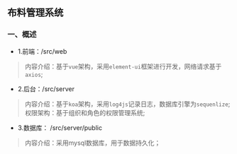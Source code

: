 ## 布料管理系统
### 一、概述
- 1.前端：/src/web
> 内容介绍：基于`vue`架构，采用`element-ui`框架进行开发，网络请求基于`axios`;

- 2.后台：/src/server
> 内容介绍：基于`koa`架构，采用`log4js`记录日志，数据库引擎为`sequenlize`;
> 权限架构：基于组织和角色的权限管理系统;

- 3.数据库： /src/server/public
> 内容介绍：采用mysql数据库，用于数据持久化；

